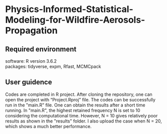 # Physics-Informed-Statistical-Modeling-for-Wildfire-Aerosols-Propagation

## Required environment 
software: R version 3.6.2 \
packages: tidyverse, expm, Rfast, MCMCpack

## User guidence 
Codes are completed in R project. After cloning the repository, one can open the project with “Project.Rproj” file. The codes can be successfully run in the "main.R" file. One can obtain the results after a short time running. In "main.R", the highest retained frequency N is set to 10 considering the computational time. However, N = 10 gives relatively poor results as shown in the "results" folder. I also upload the case when N = 20, which shows a much better performance. 